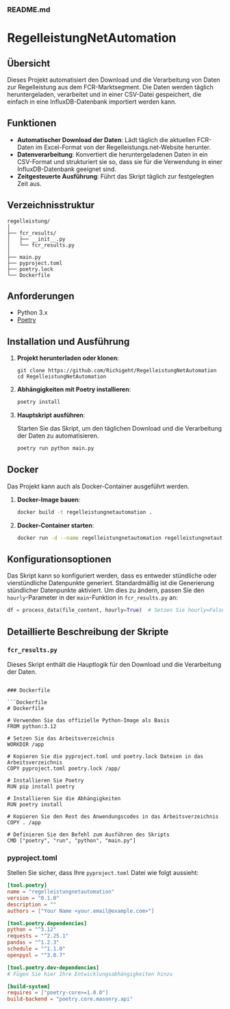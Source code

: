 ### README.md

# RegelleistungNetAutomation

## Übersicht

Dieses Projekt automatisiert den Download und die Verarbeitung von Daten zur Regelleistung aus dem FCR-Marktsegment. Die Daten werden täglich heruntergeladen, verarbeitet und in einer CSV-Datei gespeichert, die einfach in eine InfluxDB-Datenbank importiert werden kann.

## Funktionen

- **Automatischer Download der Daten**: Lädt täglich die aktuellen FCR-Daten im Excel-Format von der Regelleistungs.net-Website herunter.
- **Datenverarbeitung**: Konvertiert die heruntergeladenen Daten in ein CSV-Format und strukturiert sie so, dass sie für die Verwendung in einer InfluxDB-Datenbank geeignet sind.
- **Zeitgesteuerte Ausführung**: Führt das Skript täglich zur festgelegten Zeit aus.

## Verzeichnisstruktur

```
regelleistung/
│
├── fcr_results/
│   ├── __init__.py
│   └── fcr_results.py
│
├── main.py
├── pyproject.toml
├── poetry.lock
└── Dockerfile
```

## Anforderungen

- Python 3.x
- [Poetry](https://python-poetry.org/)

## Installation und Ausführung

1. **Projekt herunterladen oder klonen**:
   
   ```ssh
   git clone https://github.com/Richigeht/RegelleistungNetAutomation
   cd RegelleistungNetAutomation
   ```

2. **Abhängigkeiten mit Poetry installieren**:
   
   ```sh
   poetry install
   ```

3. **Hauptskript ausführen**:
   
   Starten Sie das Skript, um den täglichen Download und die Verarbeitung der Daten zu automatisieren.

   ```sh
   poetry run python main.py
   ```

## Docker

Das Projekt kann auch als Docker-Container ausgeführt werden.

1. **Docker-Image bauen**:
   
   ```sh
   docker build -t regelleistungnetautomation .
   ```

2. **Docker-Container starten**:
   
   ```sh
   docker run -d --name regelleistungnetautomation regelleistungnetautomation
   ```

## Konfigurationsoptionen

Das Skript kann so konfiguriert werden, dass es entweder stündliche oder vierstündliche Datenpunkte generiert. Standardmäßig ist die Generierung stündlicher Datenpunkte aktiviert. Um dies zu ändern, passen Sie den `hourly`-Parameter in der `main`-Funktion in `fcr_results.py` an:

```python
df = process_data(file_content, hourly=True)  # Setzen Sie hourly=False, um vierstündliche Daten zu verwenden
```

## Detaillierte Beschreibung der Skripte

### `fcr_results.py`

Dieses Skript enthält die Hauptlogik für den Download und die Verarbeitung der Daten.
```

### Dockerfile

```Dockerfile
# Dockerfile

# Verwenden Sie das offizielle Python-Image als Basis
FROM python:3.12

# Setzen Sie das Arbeitsverzeichnis
WORKDIR /app

# Kopieren Sie die pyproject.toml und poetry.lock Dateien in das Arbeitsverzeichnis
COPY pyproject.toml poetry.lock /app/

# Installieren Sie Poetry
RUN pip install poetry

# Installieren Sie die Abhängigkeiten
RUN poetry install

# Kopieren Sie den Rest des Anwendungscodes in das Arbeitsverzeichnis
COPY . /app

# Definieren Sie den Befehl zum Ausführen des Skripts
CMD ["poetry", "run", "python", "main.py"]
```

### pyproject.toml

Stellen Sie sicher, dass Ihre `pyproject.toml` Datei wie folgt aussieht:

```toml
[tool.poetry]
name = "regelleistungnetautomation"
version = "0.1.0"
description = ""
authors = ["Your Name <your.email@example.com>"]

[tool.poetry.dependencies]
python = "^3.12"
requests = "^2.25.1"
pandas = "^1.2.3"
schedule = "^1.1.0"
openpyxl = "^3.0.7"

[tool.poetry.dev-dependencies]
# Fügen Sie hier Ihre Entwicklungsabhängigkeiten hinzu

[build-system]
requires = ["poetry-core>=1.0.0"]
build-backend = "poetry.core.masonry.api"
```
